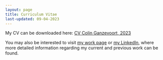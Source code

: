 ```yaml
---
layout: page
title: Curriculum Vitae
last-updated: 09-04-2023
---
```


<p>My CV can be downloaded here: <a href="/assets/CV-Colin-Ganzevoort-2023.pdf" class="button umami--click--download-cv">CV Colin Ganzevoort, 2023</a></p>

<p>You may also be interested to visit <a href="/work">my work page</a> or <a href="https://linkedin.com/in/colinganzevoort" target="_blank" class="button umami--click--linkedin">my LinkedIn</a>, where more detailed information regarding my current and previous work can be found.</p>
